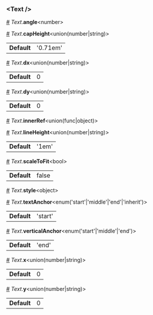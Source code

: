 <h3 id="text-">&lt;Text /&gt;</h3>



<a id="#Text__angle" name="Text__angle" href="#Text__angle">#</a> *Text*.**angle**&lt;number&gt;  

<a id="#Text__capHeight" name="Text__capHeight" href="#Text__capHeight">#</a> *Text*.**capHeight**&lt;union(number|string)&gt;  <table><tr><td><strong>Default</strong></td><td>'0.71em'</td></td></table>

<a id="#Text__dx" name="Text__dx" href="#Text__dx">#</a> *Text*.**dx**&lt;union(number|string)&gt;  <table><tr><td><strong>Default</strong></td><td>0</td></td></table>

<a id="#Text__dy" name="Text__dy" href="#Text__dy">#</a> *Text*.**dy**&lt;union(number|string)&gt;  <table><tr><td><strong>Default</strong></td><td>0</td></td></table>

<a id="#Text__innerRef" name="Text__innerRef" href="#Text__innerRef">#</a> *Text*.**innerRef**&lt;union(func|object)&gt;  

<a id="#Text__lineHeight" name="Text__lineHeight" href="#Text__lineHeight">#</a> *Text*.**lineHeight**&lt;union(number|string)&gt;  <table><tr><td><strong>Default</strong></td><td>'1em'</td></td></table>

<a id="#Text__scaleToFit" name="Text__scaleToFit" href="#Text__scaleToFit">#</a> *Text*.**scaleToFit**&lt;bool&gt;  <table><tr><td><strong>Default</strong></td><td>false</td></td></table>

<a id="#Text__style" name="Text__style" href="#Text__style">#</a> *Text*.**style**&lt;object&gt;  

<a id="#Text__textAnchor" name="Text__textAnchor" href="#Text__textAnchor">#</a> *Text*.**textAnchor**&lt;enum('start'|'middle'|'end'|'inherit')&gt;  <table><tr><td><strong>Default</strong></td><td>'start'</td></td></table>

<a id="#Text__verticalAnchor" name="Text__verticalAnchor" href="#Text__verticalAnchor">#</a> *Text*.**verticalAnchor**&lt;enum('start'|'middle'|'end')&gt;  <table><tr><td><strong>Default</strong></td><td>'end'</td></td></table>

<a id="#Text__x" name="Text__x" href="#Text__x">#</a> *Text*.**x**&lt;union(number|string)&gt;  <table><tr><td><strong>Default</strong></td><td>0</td></td></table>

<a id="#Text__y" name="Text__y" href="#Text__y">#</a> *Text*.**y**&lt;union(number|string)&gt;  <table><tr><td><strong>Default</strong></td><td>0</td></td></table>
